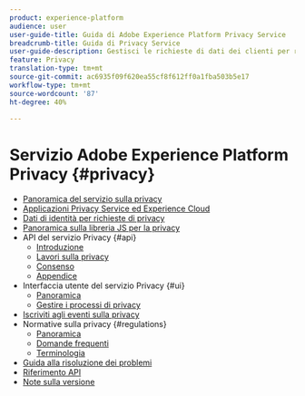 ```yaml
---
product: experience-platform
audience: user
user-guide-title: Guida di Adobe Experience Platform Privacy Service
breadcrumb-title: Guida di Privacy Service
user-guide-description: Gestisci le richieste di dati dei clienti per rispettare le normative legali sulla privacy come RGPD e CCPA.
feature: Privacy
translation-type: tm+mt
source-git-commit: ac6935f09f620ea55cf8f612ff0a1fba503b5e17
workflow-type: tm+mt
source-wordcount: '87'
ht-degree: 40%

---
```



# Servizio Adobe Experience Platform Privacy {#privacy}

* [Panoramica del servizio sulla privacy](home.md)
* [Applicazioni Privacy Service ed Experience Cloud](experience-cloud-apps.md)
* [Dati di identità per richieste di privacy](identity-data.md)
* [Panoramica sulla libreria JS per la privacy](js-library.md)
* API del servizio Privacy {#api}
   * [Introduzione](api/getting-started.md)
   * [Lavori sulla privacy](api/privacy-jobs.md)
   * [Consenso](api/consent.md)
   * [Appendice](api/appendix.md)
* Interfaccia utente del servizio Privacy {#ui}
   * [Panoramica](ui/overview.md)
   * [Gestire i processi di privacy](ui/user-guide.md)
* [Iscriviti agli eventi sulla privacy](privacy-events.md)
* Normative sulla privacy {#regulations}
   * [Panoramica](regulations/overview.md)
   * [Domande frequenti](regulations/faq.md)
   * [Terminologia](regulations/terminology.md)
* [Guida alla risoluzione dei problemi](troubleshooting-guide.md)
* [Riferimento API](https://www.adobe.io/apis/experienceplatform/home/api-reference.html#!acpdr/swagger-specs/privacy-service.yaml)
* [Note sulla versione](release-notes.md)
